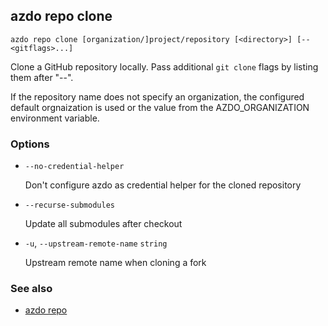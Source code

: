## azdo repo clone
```
azdo repo clone [organization/]project/repository [<directory>] [-- <gitflags>...]
```
Clone a GitHub repository locally. Pass additional `git clone` flags by listing
them after "--".

If the repository name does not specify an organization, the configured default orgnaization is used
or the value from the AZDO_ORGANIZATION environment variable.

### Options


* `--no-credential-helper`

	Don&#39;t configure azdo as credential helper for the cloned repository

* `--recurse-submodules`

	Update all submodules after checkout

* `-u`, `--upstream-remote-name` `string`

	Upstream remote name when cloning a fork


### See also

* [azdo repo](./azdo_repo.md)
